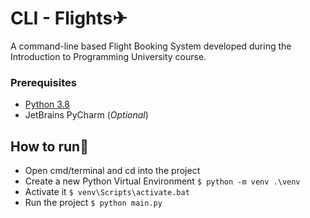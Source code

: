 # CLI - Flights✈
A command-line based Flight Booking System developed during the Introduction to Programming University course.
### Prerequisites
- [Python 3.8](https://www.python.org/)
- JetBrains PyCharm (*Optional*)
## How to run🚀
- Open cmd/terminal and cd into the project
- Create a new Python Virtual Environment
`$ python -m venv .\venv`
- Activate it
`$ venv\Scripts\activate.bat`
- Run the project
`$ python main.py`

